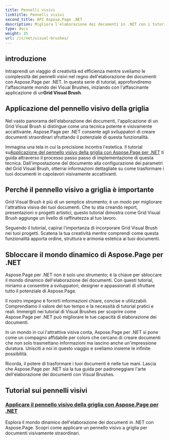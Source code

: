 ```yaml
---
title: Pennelli visivi
linktitle: Pennelli visivi
second_title: API Aspose.Page .NET
description: Migliora l'elaborazione dei documenti in .NET con i tutorial Aspose.Page. Immergiti nel regno dei pennelli visivi, padroneggiando le tecniche per documenti visivamente sbalorditivi.
type: docs
weight: 35
url: /it/net/visual-brushes/
---
```


## introduzione

 Intraprendi un viaggio di creatività ed efficienza mentre sveliamo le complessità dei pennelli visivi nel regno dell'elaborazione dei documenti con Aspose.Page per .NET. In questa serie di tutorial, approfondiremo l'affascinante mondo dei Visual Brushes, iniziando con l'affascinante applicazione di un**Grid Visual Brush**.

## Applicazione del pennello visivo della griglia

Nel vasto panorama dell'elaborazione dei documenti, l'applicazione di un Grid Visual Brush si distingue come una tecnica potente e visivamente accattivante. Aspose.Page per .NET consente agli sviluppatori di creare documenti straordinari sfruttando il potenziale di questa funzionalità.

 Immagina una tela in cui la precisione incontra l'estetica. Il tutorial su[Applicazione del pennello visivo della griglia con Aspose.Page per .NET](./apply-grid-visual-brush/) ti guida attraverso il processo passo passo di implementazione di questa tecnica. Dall'impostazione del documento alla configurazione dei parametri del Grid Visual Brush, otterrai informazioni dettagliate su come trasformare i tuoi documenti in capolavori visivamente accattivanti.

## Perché il pennello visivo a griglia è importante

Grid Visual Brush è più di un semplice strumento; è un modo per migliorare l'attrattiva visiva dei tuoi documenti. Che tu stia creando report, presentazioni o progetti artistici, questo tutorial dimostra come Grid Visual Brush aggiunge un livello di raffinatezza al tuo lavoro.

Seguendo il tutorial, capirai l'importanza di incorporare Grid Visual Brush nei tuoi progetti. Scatena la tua creatività mentre comprendi come questa funzionalità apporta ordine, struttura e armonia estetica ai tuoi documenti.

## Sbloccare il mondo dinamico di Aspose.Page per .NET

Aspose.Page per .NET non è solo uno strumento; è la chiave per sbloccare il mondo dinamico dell'elaborazione dei documenti. Con questi tutorial, miriamo a consentire a sviluppatori, designer e appassionati di sfruttare tutto il potenziale di Aspose.Page.

Il nostro impegno è fornirti informazioni chiare, concise e utilizzabili. Comprendiamo il valore del tuo tempo e la necessità di tutorial pratici e reali. Immergiti nei tutorial di Visual Brushes per scoprire come Aspose.Page per .NET può migliorare le tue capacità di elaborazione dei documenti.

In un mondo in cui l'attrattiva visiva conta, Aspose.Page per .NET si pone come un compagno affidabile per coloro che cercano di creare documenti che non solo trasmettano informazioni ma lascino anche un'impressione duratura. Unisciti a noi in questo viaggio e sveliamo insieme le infinite possibilità.

Ricorda, il potere di trasformare i tuoi documenti è nelle tue mani. Lascia che Aspose.Page per .NET sia la tua guida per padroneggiare l'arte dell'elaborazione dei documenti con Visual Brushes.
## Tutorial sui pennelli visivi
### [Applicare il pennello visivo della griglia con Aspose.Page per .NET](./apply-grid-visual-brush/)
Esplora il mondo dinamico dell'elaborazione dei documenti in .NET con Aspose.Page. Scopri come applicare un pennello visivo a griglia per documenti visivamente straordinari.
